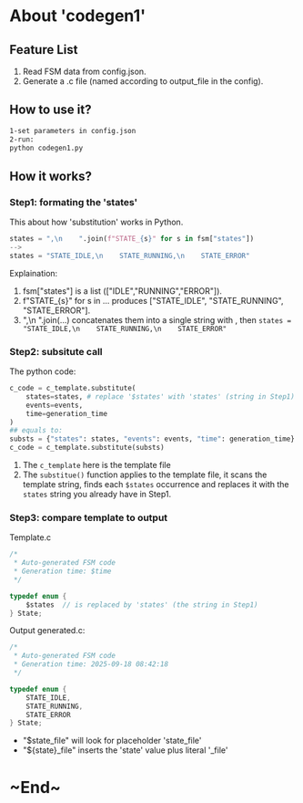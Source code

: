 # About 'codegen1'

## Feature List

1. Read FSM data from config.json.
1. Generate a .c file (named according to output_file in the config).

## How to use it?

```sh
1-set parameters in config.json
2-run:
python codegen1.py
```

## How it works?

### Step1: formating the 'states'

This about how 'substitution' works in Python.

```py
states = ",\n    ".join(f"STATE_{s}" for s in fsm["states"])
-->
states = "STATE_IDLE,\n    STATE_RUNNING,\n    STATE_ERROR"
```
Explaination: 

1. fsm["states"] is a list (["IDLE","RUNNING","ERROR"]).
2. f"STATE_{s}" for s in ... produces ["STATE_IDLE", "STATE_RUNNING", "STATE_ERROR"].
3. ",\n ".join(...) concatenates them into a single string with , then `states = "STATE_IDLE,\n    STATE_RUNNING,\n    STATE_ERROR"`

### Step2: subsitute call

The python code:
```py
c_code = c_template.substitute(
    states=states, # replace '$states' with 'states' (string in Step1)
    events=events,
    time=generation_time
)
## equals to:
substs = {"states": states, "events": events, "time": generation_time}
c_code = c_template.substitute(substs)
```
1. The `c_template` here is the template file
2. The `substitue()` function applies to the template file, it scans the template string, finds each `$states` occurrence and replaces it with the `states` string you already have in Step1.

### Step3: compare template to output
Template.c
```c
/* 
 * Auto-generated FSM code
 * Generation time: $time
 */

typedef enum {
    $states  // is replaced by 'states' (the string in Step1)
} State;
```

Output generated.c:
```c
/* 
 * Auto-generated FSM code
 * Generation time: 2025-09-18 08:42:18
 */

typedef enum {
    STATE_IDLE,
    STATE_RUNNING,
    STATE_ERROR
} State;

```

- "$state_file" will look for placeholder 'state_file'
- "${state}_file" inserts the 'state' value plus literal '_file'


# ~End~